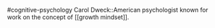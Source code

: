 #cognitive-psychology 
Carol Dweck::American psychologist known for work on the concept of [[growth mindset]].